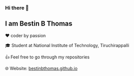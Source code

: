 ### Hi there 👋
## I am Bestin B Thomas

❤️ coder by passion

🎓 Student at National Institute of Technology, Tiruchirappalli

👍 Feel free to go through my repositories

🌐 Website: [bestinbthomas.github.io](https://bestinbthomas.github.io) 

<!--
**bestinbthomas/bestinbthomas** is a ✨ _special_ ✨ repository because its `README.md` (this file) appears on your GitHub profile.

Here are some ideas to get you started:

- 🔭 I’m currently working on ...
- 🌱 I’m currently learning ...
- 👯 I’m looking to collaborate on ...
- 🤔 I’m looking for help with ...
- 💬 Ask me about ...
- 📫 How to reach me: ...
- 😄 Pronouns: ...
- ⚡ Fun fact: ...
-->
